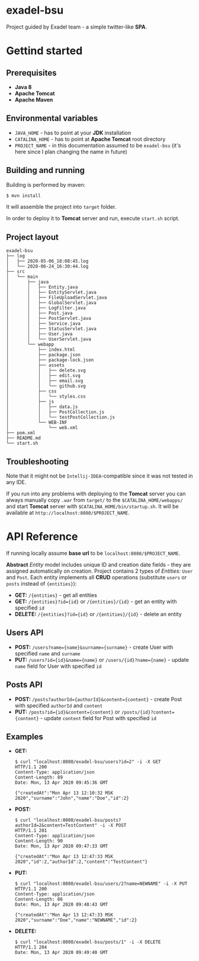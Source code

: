 # exadel-bsu
Project guided by Exadel team - a simple twitter-like **SPA**.

# Gettind started

## Prerequisites
 - **Java 8**
 - **Apache Tomcat**
 - **Apache Maven**

## Environmental variables
 - `JAVA_HOME` - has to point at your **JDK** installation
 - `CATALINA_HOME` - has to point at **Apache Tomcat** root directory
 - `PROJECT_NAME` - in this documentation assumed to be `exadel-bsu` (it's here since I plan changing the name in future) 
 
## Building and running
Building is performed by maven:
```bash
$ mvn install
```
It will assemble the project into `target` folder.

In order to deploy it to **Tomcat** server and run, execute `start.sh` script.


## Project layout
```
exadel-bsu
├── log
│   ├── 2020-05-06_18:08:45.log
│   └── 2020-06-24_16:30:44.log
├── src
│   └── main
│       ├── java
│       │   ├── Entity.java
│       │   ├── EntityServlet.java
│       │   ├── FileUploadServlet.java
│       │   ├── GlobalServlet.java
│       │   ├── LogFilter.java
│       │   ├── Post.java
│       │   ├── PostServlet.java
│       │   ├── Service.java
│       │   ├── StatusServlet.java
│       │   ├── User.java
│       │   └── UserServlet.java
│       └── webapp
│           ├── index.html
│           ├── package.json
│           ├── package-lock.json
│           ├── assets
│           │   ├── delete.svg
│           │   ├── edit.svg
│           │   ├── email.svg
│           │   └── github.svg
│           ├── css
│           │   └── styles.css
│           ├── js
│           │   ├── data.js
│           │   ├── PostCollection.js
│           │   └── testPostCollection.js
│           └── WEB-INF
│               └── web.xml
├── pom.xml
├── README.md
└── start.sh

```

## Troubleshooting
Note that it might not be `Intellij-IDEA`-compatible since it was not tested in any IDE.

If you run into any problems with deploying to the **Tomcat** server you can always manually copy `.war` from `target/` to the `$CATALINA_HOME/webapps/` and start **Tomcat** server with `$CATALINA_HOME/bin/startup.sh`. It will be available at `http://localhost:8080/$PROJECT_NAME`.

# API Reference
If running locally assume **base url** to be `localhost:8080/$PROJECT_NAME`.

**Abstract** *Entity* model includes unique ID and creation date fields - they are assigned automatically on creation.
Project contains 2 types of *Entities*: `User` and `Post`.
Each entity implements all **CRUD** operations (substitute `users` or `posts` instead of `{entities}`):
 - **GET:** `/{entities}` - get all entities
 - **GET:** `/{entities}?id={id}` or `/{entities}/{id}` - get an entity with specified `id`
 - **DELETE:** `/{entities}?id={id}` or `/{entities}/{id}` - delete an entity

## Users API
 - **POST:** `/users?name={name}&surname={surname}` - create User with specified `name` and `surname`
 - **PUT:** `/users?id={id}&name={name}` or `/users/{id}?name={name}` - update `name` field for User with specified `id`

## Posts API
 - **POST:** `/posts?authorId={authorId}&content={content}` - create Post with specified `authorId` and `content`
 - **PUT:** `/posts?id={id}&content={content}` or `/posts/{id}?content={content}` - update `content` field for Post with specified `id`

## Examples
 - **GET:**
   ```
   $ curl "localhost:8080/exadel-bsu/users?id=2" -i -X GET
   HTTP/1.1 200                                
   Content-Type: application/json
   Content-Length: 89
   Date: Mon, 13 Apr 2020 09:45:36 GMT

   {"createdAt":"Mon Apr 13 12:10:32 MSK 2020","surname":"John","name":"Doe","id":2}
   ```

- **POST:**
   ```
   $ curl "localhost:8080/exadel-bsu/posts?authorId=2&content=TestContent" -i -X POST
   HTTP/1.1 201 
   Content-Type: application/json
   Content-Length: 90
   Date: Mon, 13 Apr 2020 09:47:33 GMT

   {"createdAt":"Mon Apr 13 12:47:33 MSK 2020","id":2,"authorId":2,"content":"TestContent"}
   ```

 - **PUT:**
   ```
   $ curl "localhost:8080/exadel-bsu/users/2?name=NEWNAME" -i -X PUT
   HTTP/1.1 200 
   Content-Type: application/json
   Content-Length: 86
   Date: Mon, 13 Apr 2020 09:48:43 GMT

   {"createdAt":"Mon Apr 13 12:47:33 MSK 2020","surname":"Doe","name":"NEWNAME","id":2}
   ```

 - **DELETE:**
   ```
   $ curl "localhost:8080/exadel-bsu/posts/1" -i -X DELETE    
   HTTP/1.1 204                                              
   Date: Mon, 13 Apr 2020 09:49:40 GMT
   ```
